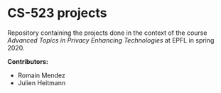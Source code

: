 # CS-523 projects

Repository containing the projects done in the context of the course _Advanced Topics in Privacy Enhancing Technologies_ at EPFL in spring 2020.

**Contributors:**
- Romain Mendez
- Julien Heitmann